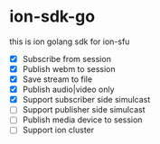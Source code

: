 # ion-sdk-go
this is ion golang sdk for ion-sfu

- [x] Subscribe from session
- [x] Publish webm to session
- [x] Save stream to file
- [x] Publish audio|video only
- [x] Support subscriber side simulcast
- [ ] Support publisher side simulcast
- [ ] Publish media device to session
- [ ] Support ion cluster
